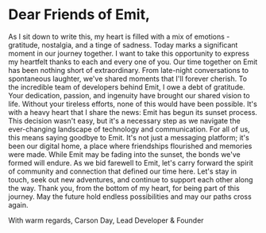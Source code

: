 # Dear Friends of Emit,

As I sit down to write this, my heart is filled with a mix of emotions - gratitude, nostalgia, and a tinge of sadness. Today marks a significant moment in our journey together.
I want to take this opportunity to express my heartfelt thanks to each and every one of you. Our time together on Emit has been nothing short of extraordinary. From late-night conversations to spontaneous laughter, we've shared moments that I'll forever cherish.
To the incredible team of developers behind Emit, I owe a debt of gratitude. Your dedication, passion, and ingenuity have brought our shared vision to life. Without your tireless efforts, none of this would have been possible.
It's with a heavy heart that I share the news: Emit has begun its sunset process. This decision wasn't easy, but it's a necessary step as we navigate the ever-changing landscape of technology and communication.
For all of us, this means saying goodbye to Emit. It's not just a messaging platform; it's been our digital home, a place where friendships flourished and memories were made. While Emit may be fading into the sunset, the bonds we've formed will endure.
As we bid farewell to Emit, let's carry forward the spirit of community and connection that defined our time here. Let's stay in touch, seek out new adventures, and continue to support each other along the way.
Thank you, from the bottom of my heart, for being part of this journey. May the future hold endless possibilities and may our paths cross again.


With warm regards,
Carson Day, Lead Developer & Founder
